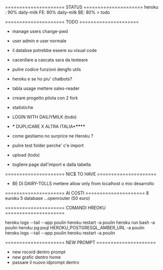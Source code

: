 ===================== STATUS =====================
heroku : 90%
daily-milk FE: 80%
daily-milk BE: 80% > todo

===================== TODO =====================

- manage users change-pwd
- user admin e user normale
- il databse potrebbe eseere su visual code
- cacenllare a cascata sara da testeare

- pulire codice funzioni dengfo utils
- heroku e se ho piu' chatbots?
- tabla usage mettere sales-reader
- creare progetto pilota con 2 fork
- statistiche
- LOGIN WITH DAILIYMILK (todo)

- **\*** DUPLICARE X ALTRA ITALIA\***\*\*\*\***
- come gestiamo no surprice ne Heroku ?
- pulire test folder perche' c'e import
- upload (todo)
- togliere page dall'import e dalla tabella

===================== NIC$ TO HAVE =====================

- BE DI DAIRY-TOLLS mettere allow only from localhost o mio desarrollo

===================== AI COSTI =====================
8 euroku
5 database
...openrouter (50 euro)

===================== COMANDI HREOKU =====================

heroku logs --tail --app poulin
heroku restart -a poulin
heroku run bash -a poulin
heroku pg:psql HEROKU_POSTGRESQL_AMBER_URL -a poulin
heroku logs --tail --app poulin heroku restart -a poulin

===================== NEW PROMPT =====================

- new rocord dentro prompt
- new grafic dentro home
- passare il nuovo idprompt dentro
